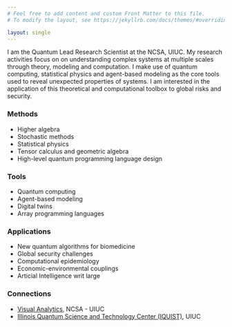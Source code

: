 ```yaml
---
# Feel free to add content and custom Front Matter to this file.
# To modify the layout, see https://jekyllrb.com/docs/themes/#overriding-theme-defaults

layout: single
---
```


I am the Quantum Lead Research Scientist at the NCSA, UIUC. My research activities focus on on understanding complex systems at multiple scales through theory, modeling and computation. I make use of quantum computing, statistical physics and agent-based modeling as the core tools used to reveal unexpected properties of systems. I am interested in the application of this theoretical and computational toolbox to global risks and security.

### Methods

* Higher algebra
* Stochastic methods
* Statistical physics
* Tensor calculus and geometric algebra
* High-level quantum programming language design

### Tools

* Quantum computing
* Agent-based modeling
* Digital twins
* Array programming languages

### Applications

* New quantum algorithms for biomedicine
* Global security challenges
* Computational epidemiology
* Economic-environmental couplings
* Articial Intelligence writ large

### Connections

* [Visual Analytics](https://www.visualanalytics.ncsa.illinois.edu/), NCSA - UIUC
* [Illinois Quantum Science and Technology Center (IQUIST)](https://iquist.illinois.edu), UIUC